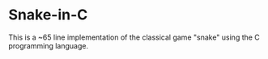 # Snake-in-C
This is a ~65 line implementation of the classical game "snake" using the C programming language.
